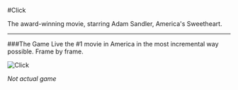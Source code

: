 #Click

The award-winning movie, starring Adam Sandler, America's Sweetheart.

--------------------------------------------

###The Game
Live the #1 movie in America in the most incremental way possible. Frame by frame.


![Click](http://creative.myspace.com/groups/_jc/click/viral_click.jpg)

_Not actual game_